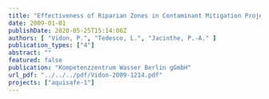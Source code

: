 ```yaml
---
title: "Effectiveness of Riparian Zones in Contaminant Mitigation Project acronym: AQUISAFE 1"
date: 2009-01-01
publishDate: 2020-05-25T15:14:06Z
authors: [ "Vidon, P.", "Tedesco, L.", "Jacinthe, P.-A." ]
publication_types: ["4"]
abstract: ""
featured: false
publication: "Kompetenzzentrum Wasser Berlin gGmbH"
url_pdf: "../../../pdf/Vidon-2009-1214.pdf"
projects: ["aquisafe-1"]
---
```


